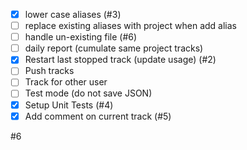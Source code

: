 - [x] lower case aliases (#3)
- [ ] replace existing aliases with project when add alias
- [ ] handle un-existing file (#6)
- [ ] daily report (cumulate same project tracks)
- [x] Restart last stopped track (update usage) (#2)
- [ ] Push tracks
- [ ] Track for other user
- [ ] Test mode (do not save JSON)
- [x] Setup Unit Tests (#4)
- [x] Add comment on current track (#5)

#6